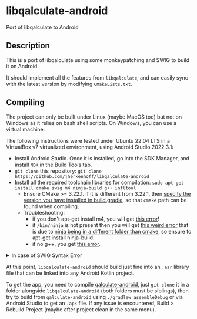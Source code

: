 # libqalculate-android

Port of libqalculate to Android

## Description
This is a port of libqalculate using some monkeypatching and SWIG to build it on Android.

It should implement all the features from `libqalculate`, and can easily sync with the latest version by modifying `CMakeLists.txt`.

## Compiling
The project can only be built under Linux (maybe MacOS too) but not on Windows as it relies on bash shell scripts. On Windows, you can use a virtual machine.

The following instructions were tested under Ubuntu 22.04 LTS in a VirtualBox v7 virtualized environment, using Android Studio 2022.3.1:

* Install Android Studio. Once it is installed, go into the SDK Manager, and install `NDK` in the Build Tools tab.
* `git clone` this repository: `git clone https://github.com/jherkenhoff/libqalculate-android`
* Install all the required toolchain libraries for compilation: `sudo apt-get install cmake swig m4 ninja-build g++ intltool`
    * Ensure CMake >= 3.22.1. If it is different from 3.22.1, then [specify the version you have installed in build.gradle](https://stackoverflow.com/questions/60718412/could-not-get-version-from-cmake-dir), so that `cmake` path can be found when compiling.
    * Troubleshooting: 
        * if you don't apt-get install m4, you will get [this error](https://stackoverflow.com/questions/11368989/no-usable-m4-in-path-or-usr5bin)!
        * if `/bin/ninja` is not present then you will get [this weird error](https://github.com/expo/expo/issues/22029) that is due to [ninja being in a different folder than cmake](https://issuetracker.google.com/issues/206099937), so ensure to apt-get install ninja-build.
        * if no g++, you get [this error](https://askubuntu.com/questions/509663/c-preprocessor-lib-cpp-fails-sanity-check).

<details>
    <summary>In case of SWIG Syntax Error</summary>
* Normally the following issue is fixed, but it may creep back up in the future: When building, if you get a `SWIG error: Syntax Error in input(1)` in `includes.h`, this is because there are some lines of code using some syntax that are not accepted in the newest C99 standards, so they need to be modified. The error (and link) given in the Build console in Android Studio will point directly to the problematic functions (because once one is fixed, it will jump to the next one). The issue was fixed by updating to the latest `libqalculate` from v4.4.0 to v4.8.1, which likely implemented syntax fixes.
    * Don't bother modifying `includes.h` with `#ifndef SWIG .... #endif` blocks as advised [here](https://stackoverflow.com/a/60166645/1121352) because `includes.h` is automatically generated from `libqalculate`, so instead try to fix the root cause by patching or updating to the latest `libqalculate`. The problematic functions were: `EvaluationOptions, SortOptions, PrintOptions, InternalPrintStruct, ParseOptions`
</details>

At this point, `libqalculate-android` should build just fine into an `.aar` library file that can be linked into any Android Kotlin project.

To get the app, you need to compile [qalculate-android](https://github.com/jherkenhoff/qalculate-android), just `git clone` it in a folder alongside `libqalculate-android` (both folders must be siblings), then try to build from `qalculate-android` using `./gradlew assembleDebug` or via Android Studio to get an `.apk` file. If any issue is encountered, Build > Rebuild Project (maybe after project clean in the same menu).
